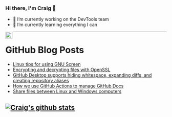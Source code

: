 ### Hi there, I'm Craig 👋

<!--
**CraigTeelFugro/CraigTeelFugro** is a ✨ _special_ ✨ repository because its `README.md` (this file) appears on your GitHub profile.

Here are some ideas to get you started:
-->

- 🔭 I’m currently working on the DevTools team
- 🌱 I’m currently learning everything I can

[<img align="left" alt="Craig Teel | LinkedIn" width="22px" src="https://cdn.jsdelivr.net/npm/simple-icons@v3/icons/linkedin.svg" />][linkedin]

---

# GitHub Blog Posts

<!-- BLOG-POST-LIST:START -->
- [Linux tips for using GNU Screen](https://opensource.com/article/21/4/gnu-screen-cheat-sheet)
- [Encrypting and decrypting files with OpenSSL](https://opensource.com/article/21/4/encryption-decryption-openssl)
- [GitHub Desktop supports hiding whitespace, expanding diffs, and creating repository aliases](https://github.blog/2021-04-28-github-desktop-hiding-whitespace-expanding-diffs-repo-aliases/)
- [How we use GitHub Actions to manage GitHub Docs](https://github.blog/2021-04-28-use-github-actions-manage-docs/)
- [Share files between Linux and Windows computers](https://opensource.com/article/21/4/share-files-linux-windows)
<!-- BLOG-POST-LIST:END -->

## [![Craig's github stats](https://github-readme-stats.vercel.app/api?username=craigteelfugro)](https://github.com/anuraghazra/github-readme-stats)


[linkedin]: https://linkedin.com/in/craig-teel-b8786771
